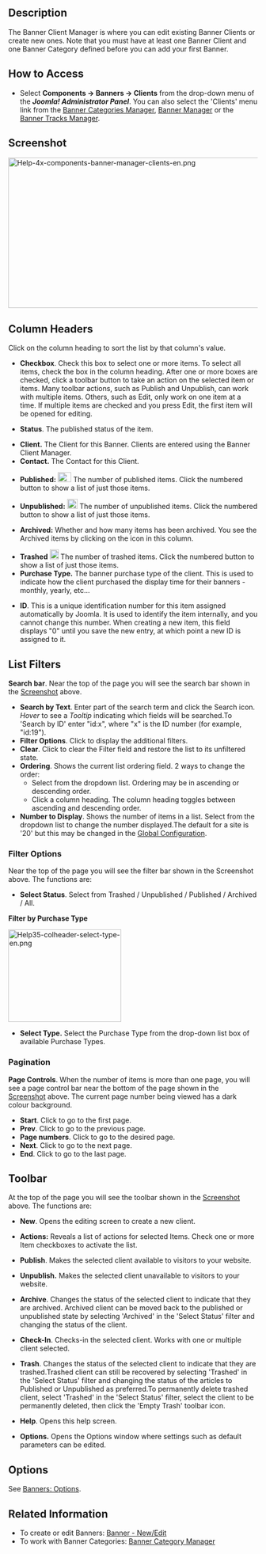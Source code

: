 <!-- Filename: Help4.x:Banners:_Clients / Display title: Banners: Clients -->

## Description

The Banner Client Manager is where you can edit existing Banner Clients
or create new ones. Note that you must have at least one Banner Client
and one Banner Category defined before you can add your first Banner.

## How to Access

- Select **Components → Banners → Clients** from the drop-down menu of
  the ***Joomla! Administrator Panel***. You can also select the
  'Clients' menu link from the [Banner Categories
  Manager](https://docs.joomla.org/Help4.x:Banners:_Categories/en "Help4.x:Banners: Categories/en"),
  [Banner
  Manager](https://docs.joomla.org/Help4.x:Banners:_Edit/en "Help4.x:Banners: Edit/en")
  or the [Banner Tracks
  Manager](https://docs.joomla.org/Help4.x:Banners:_Tracks/en "Help4.x:Banners: Tracks/en").

## Screenshot

<img
src="https://docs.joomla.org/images/3/3f/Help-4x-components-banner-manager-clients-en.png"
decoding="async" data-file-width="800" data-file-height="304"
width="800" height="304"
alt="Help-4x-components-banner-manager-clients-en.png" />

## Column Headers

Click on the column heading to sort the list by that column's value.

- **Checkbox**. Check this box to select one or more items. To select
  all items, check the box in the column heading. After one or more
  boxes are checked, click a toolbar button to take an action on the
  selected item or items. Many toolbar actions, such as Publish and
  Unpublish, can work with multiple items. Others, such as Edit, only
  work on one item at a time. If multiple items are checked and you
  press Edit, the first item will be opened for editing.

<!-- -->

- **Status**. The published status of the item.

<!-- -->

- **Client.** The Client for this Banner. Clients are entered using the
  Banner Client Manager.
- **Contact.** The Contact for this Client.

<!-- -->

- **Published:**
  <img src="https://docs.joomla.org/images/1/10/Help-4x-icon-tick.png"
  decoding="async" data-file-width="27" data-file-height="20" width="27"
  height="20" alt="Help-4x-icon-tick.png" /> The number of published
  items. Click the numbered button to show a list of just those items.

<!-- -->

- **Unpublished:**
  <img src="https://docs.joomla.org/images/c/c9/Help-4x-icon-cross.png"
  decoding="async" data-file-width="21" data-file-height="20" width="21"
  height="20" alt="Help-4x-icon-cross.png" /> The number of unpublished
  items. Click the numbered button to show a list of just those items.

<!-- -->

- **Archived:** Whether and how many items has been archived. You see
  the Archived items by clicking on the icon in this column.

<!-- -->

- **Trashed**
  <img src="https://docs.joomla.org/images/5/59/Help-4x-icon-bin.png"
  decoding="async" data-file-width="18" data-file-height="20" width="18"
  height="20" alt="Help-4x-icon-bin.png" /> The number of trashed items.
  Click the numbered button to show a list of just those items.
- **Purchase Type.** The banner purchase type of the client. This is
  used to indicate how the client purchased the display time for their
  banners - monthly, yearly, etc...

<!-- -->

- **ID**. This is a unique identification number for this item assigned
  automatically by Joomla. It is used to identify the item internally,
  and you cannot change this number. When creating a new item, this
  field displays "0" until you save the new entry, at which point a new
  ID is assigned to it.

## List Filters

**Search bar**. Near the top of the page you will see the search bar
shown in the [Screenshot](#screenshot) above.

- **Search by Text**. Enter part of the search term and click the Search
  icon. *Hover* to see a *Tooltip* indicating which fields will be
  searched.To 'Search by ID' enter "id:x", where "x" is the ID number
  (for example, "id:19").
- **Filter Options**. Click to display the additional filters.
- **Clear**. Click to clear the Filter field and restore the list to its
  unfiltered state.
- **Ordering**. Shows the current list ordering field. 2 ways to change
  the order:
  - Select from the dropdown list. Ordering may be in ascending or
    descending order.
  - Click a column heading. The column heading toggles between ascending
    and descending order.
- **Number to Display**. Shows the number of items in a list. Select
  from the dropdown list to change the number displayed.The default for
  a site is '20' but this may be changed in the [Global
  Configuration](https://docs.joomla.org/Help4.x:Site_Global_Configuration/en#defaultlistlimit "Help4.x:Site Global Configuration/en").

### Filter Options

Near the top of the page you will see the filter bar shown in the
Screenshot above. The functions are:

- **Select Status**. Select from Trashed / Unpublished / Published /
  Archived / All.

**Filter by Purchase Type**

<img
src="https://docs.joomla.org/images/7/77/Help35-colheader-select-type-en.png"
decoding="async" data-file-width="228" data-file-height="187"
width="228" height="187" alt="Help35-colheader-select-type-en.png" />

- **Select Type.** Select the Purchase Type from the drop-down list box
  of available Purchase Types.

### Pagination

**Page Controls**. When the number of items is more than one page, you
will see a page control bar near the bottom of the page shown in the
[Screenshot](#screenshot) above. The current page number being viewed
has a dark colour background.

- **Start**. Click to go to the first page.
- **Prev**. Click to go to the previous page.
- **Page numbers**. Click to go to the desired page.
- **Next**. Click to go to the next page.
- **End**. Click to go to the last page.

## Toolbar

At the top of the page you will see the toolbar shown in the
[Screenshot](#Screenshot) above. The functions are:

- **New**. Opens the editing screen to create a new client.

<!-- -->

- **Actions:** Reveals a list of actions for selected Items. Check one
  or more Item checkboxes to activate the list.

<!-- -->

  - **Publish**. Makes the selected client available to visitors to your
    website.

  - **Unpublish.** Makes the selected client unavailable to visitors to
    your website.

  - **Archive**. Changes the status of the selected client to indicate
    that they are archived. Archived client can be moved back to the
    published or unpublished state by selecting 'Archived' in the
    'Select Status' filter and changing the status of the client.

  - **Check-In**. Checks-in the selected client. Works with one or
    multiple client selected.

  - **Trash**. Changes the status of the selected client to indicate
    that they are trashed.Trashed client can still be recovered by
    selecting 'Trashed' in the 'Select Status' filter and changing the
    status of the articles to Published or Unpublished as preferred.To
    permanently delete trashed client, select 'Trashed' in the 'Select
    Status' filter, select the client to be permanently deleted, then
    click the 'Empty Trash' toolbar icon.

<!-- -->

- **Help**. Opens this help screen.

<!-- -->

- **Options.** Opens the Options window where settings such as default
  parameters can be edited.

## Options

See [Banners:
Options](https://docs.joomla.org/Help4.x:Banners:_Options/en "Help4.x:Banners: Options/en").

## Related Information

- To create or edit Banners: [Banner -
  New/Edit](https://docs.joomla.org/Help4.x:Banners:_Edit/en "Help4.x:Banners: Edit/en")
- To work with Banner Categories: [Banner Category
  Manager](https://docs.joomla.org/Help4.x:Banners:_Categories/en "Help4.x:Banners: Categories/en")
